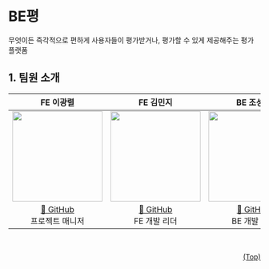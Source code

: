 # BE평
무엇이든 즉각적으로 편하게 사용자들이 평가받거나, 평가할 수 있게 제공해주는 평가 플랫폼
## 1. 팀원 소개

|                                    **FE 이광렬**                                    |                                    **FE 김민지**                                    |                                 **BE 조성윤**                                 |
| :---------------------------------------------------------------------------------: | :---------------------------------------------------------------------------------: | :---------------------------------------------------------------------------: |
| <img src="https://avatars.githubusercontent.com/yedol1" height=180 width=180> |<img src="https://avatars.githubusercontent.com/minzyee" height=180 width=180>|<img src="https://avatars.githubusercontent.com/Cho-El" height=180 width=180>|
|                        [🔗 GitHub](https://github.com/yedol1)<br/> 프로젝트 매니저                         |                        [🔗 GitHub](https://github.com/minzyee)<br/> FE 개발 리더                         |           [🔗 GitHub](https://github.com/Cho-El)<br/> BE 개발 리더          | 


<br/>

<p align="right"><a href="#top">(Top)</a></p>

<br/>
